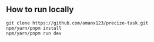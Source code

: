 ## How to run locally

```
git clone https://github.com/amanx123/precize-task.git
npm/yarn/pnpm install
npm/yarn/pnpm run dev
```

